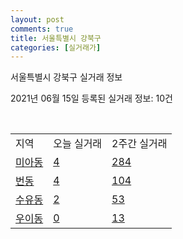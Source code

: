 ```yaml
---
layout: post
comments: true
title: 서울특별시 강북구
categories: [실거래가]
---
```


서울특별시 강북구 실거래 정보

2021년 06월 15일 등록된 실거래 정보: 10건

<script type="text/javascript">
  google.charts.load('current', {'packages':['corechart']});
  google.charts.setOnLoadCallback(drawChart);

  function drawChart() {
    var data = google.visualization.arrayToDataTable([['거래일', '매매', '전월세', '전매'], ['2021-03', 10, 53, 0], ['2021-04', 59, 99, 0], ['2021-05', 75, 106, 0], ['2021-06', 5, 34, 0], ['2021-02', 2, 11, 0]]);

    var options = {
      title: '최근 유형별 거래량 추이',
      legend: { position: 'bottom' }
    };

    var chart = new google.visualization.LineChart(document.getElementById('columnchart_material'));
    chart.draw(data, (options));
  }
</script>

<div id="columnchart_material" style="width: 450px; margin-left: -35px"></div>
<br>
<table class="sortable">
  <tr>
    <td>지역</td>
    <td>오늘 실거래</td>
    <td>2주간 실거래</td>
  </tr>

  
  <tr class="item">
    <td><a href="1130510100.html">미아동</a></td>
    <td><a href="1130510100.html">4</a></td>
    <td><a href="1130510100.html">284</a></td>
  </tr>
    

  <tr class="item">
    <td><a href="1130510200.html">번동</a></td>
    <td><a href="1130510200.html">4</a></td>
    <td><a href="1130510200.html">104</a></td>
  </tr>
    

  <tr class="item">
    <td><a href="1130510300.html">수유동</a></td>
    <td><a href="1130510300.html">2</a></td>
    <td><a href="1130510300.html">53</a></td>
  </tr>
    

  <tr class="item">
    <td><a href="1130510400.html">우이동</a></td>
    <td><a href="1130510400.html">0</a></td>
    <td><a href="1130510400.html">13</a></td>
  </tr>
    


</table>


    
